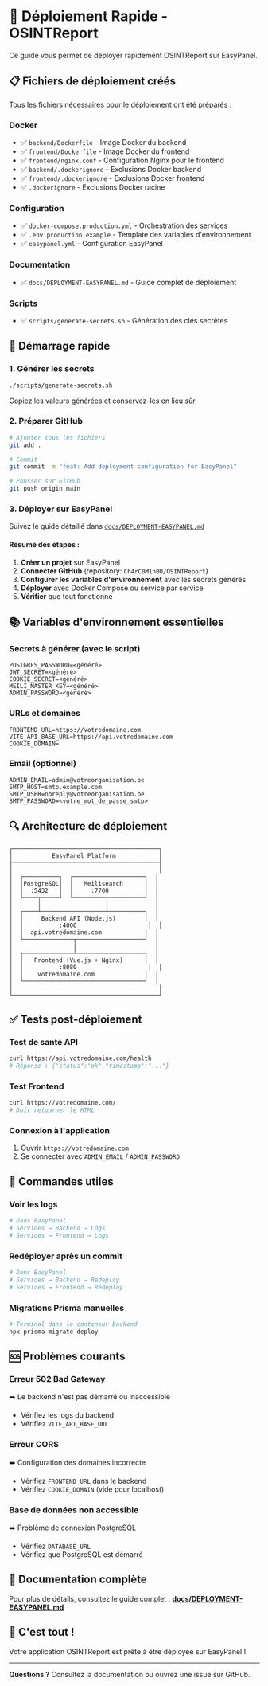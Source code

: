 # 🚀 Déploiement Rapide - OSINTReport

Ce guide vous permet de déployer rapidement OSINTReport sur EasyPanel.

## 📋 Fichiers de déploiement créés

Tous les fichiers nécessaires pour le déploiement ont été préparés :

### Docker
- ✅ `backend/Dockerfile` - Image Docker du backend
- ✅ `frontend/Dockerfile` - Image Docker du frontend  
- ✅ `frontend/nginx.conf` - Configuration Nginx pour le frontend
- ✅ `backend/.dockerignore` - Exclusions Docker backend
- ✅ `frontend/.dockerignore` - Exclusions Docker frontend
- ✅ `.dockerignore` - Exclusions Docker racine

### Configuration
- ✅ `docker-compose.production.yml` - Orchestration des services
- ✅ `.env.production.example` - Template des variables d'environnement
- ✅ `easypanel.yml` - Configuration EasyPanel

### Documentation
- ✅ `docs/DEPLOYMENT-EASYPANEL.md` - Guide complet de déploiement

### Scripts
- ✅ `scripts/generate-secrets.sh` - Génération des clés secrètes

## 🎯 Démarrage rapide

### 1. Générer les secrets

```bash
./scripts/generate-secrets.sh
```

Copiez les valeurs générées et conservez-les en lieu sûr.

### 2. Préparer GitHub

```bash
# Ajouter tous les fichiers
git add .

# Commit
git commit -m "feat: Add deployment configuration for EasyPanel"

# Pousser sur GitHub
git push origin main
```

### 3. Déployer sur EasyPanel

Suivez le guide détaillé dans [`docs/DEPLOYMENT-EASYPANEL.md`](docs/DEPLOYMENT-EASYPANEL.md)

#### Résumé des étapes :

1. **Créer un projet** sur EasyPanel
2. **Connecter GitHub** (repository: `Ch4rC0M1n0U/OSINTReport`)
3. **Configurer les variables d'environnement** avec les secrets générés
4. **Déployer** avec Docker Compose ou service par service
5. **Vérifier** que tout fonctionne

## 📚 Variables d'environnement essentielles

### Secrets à générer (avec le script)
```env
POSTGRES_PASSWORD=<généré>
JWT_SECRET=<généré>
COOKIE_SECRET=<généré>
MEILI_MASTER_KEY=<généré>
ADMIN_PASSWORD=<généré>
```

### URLs et domaines
```env
FRONTEND_URL=https://votredomaine.com
VITE_API_BASE_URL=https://api.votredomaine.com
COOKIE_DOMAIN=
```

### Email (optionnel)
```env
ADMIN_EMAIL=admin@votreorganisation.be
SMTP_HOST=smtp.example.com
SMTP_USER=noreply@votreorganisation.be
SMTP_PASSWORD=<votre_mot_de_passe_smtp>
```

## 🔍 Architecture de déploiement

```
┌─────────────────────────────────────────┐
│           EasyPanel Platform            │
├─────────────────────────────────────────┤
│                                         │
│  ┌──────────┐  ┌────────────────────┐  │
│  │PostgreSQL│  │   Meilisearch      │  │
│  │  :5432   │  │     :7700          │  │
│  └────┬─────┘  └─────────┬──────────┘  │
│       │                  │             │
│  ┌────┴──────────────────┴──────────┐  │
│  │     Backend API (Node.js)        │  │
│  │          :4000                    │  │
│  │  api.votredomaine.com            │  │
│  └──────────────┬───────────────────┘  │
│                 │                      │
│  ┌──────────────┴───────────────────┐  │
│  │   Frontend (Vue.js + Nginx)      │  │
│  │          :8080                    │  │
│  │    votredomaine.com              │  │
│  └──────────────────────────────────┘  │
│                                         │
└─────────────────────────────────────────┘
```

## ✅ Tests post-déploiement

### Test de santé API
```bash
curl https://api.votredomaine.com/health
# Réponse : {"status":"ok","timestamp":"..."}
```

### Test Frontend
```bash
curl https://votredomaine.com/
# Doit retourner le HTML
```

### Connexion à l'application
1. Ouvrir `https://votredomaine.com`
2. Se connecter avec `ADMIN_EMAIL` / `ADMIN_PASSWORD`

## 🔧 Commandes utiles

### Voir les logs
```bash
# Dans EasyPanel
# Services → Backend → Logs
# Services → Frontend → Logs
```

### Redéployer après un commit
```bash
# Dans EasyPanel
# Services → Backend → Redeploy
# Services → Frontend → Redeploy
```

### Migrations Prisma manuelles
```bash
# Terminal dans le conteneur backend
npx prisma migrate deploy
```

## 🆘 Problèmes courants

### Erreur 502 Bad Gateway
➡️ Le backend n'est pas démarré ou inaccessible
- Vérifiez les logs du backend
- Vérifiez `VITE_API_BASE_URL`

### Erreur CORS
➡️ Configuration des domaines incorrecte
- Vérifiez `FRONTEND_URL` dans le backend
- Vérifiez `COOKIE_DOMAIN` (vide pour localhost)

### Base de données non accessible
➡️ Problème de connexion PostgreSQL
- Vérifiez `DATABASE_URL`
- Vérifiez que PostgreSQL est démarré

## 📖 Documentation complète

Pour plus de détails, consultez le guide complet :
**[docs/DEPLOYMENT-EASYPANEL.md](docs/DEPLOYMENT-EASYPANEL.md)**

## 🎉 C'est tout !

Votre application OSINTReport est prête à être déployée sur EasyPanel !

---

**Questions ?** Consultez la documentation ou ouvrez une issue sur GitHub.
